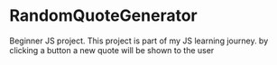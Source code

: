 # RandomQuoteGenerator
Beginner JS project. This project is part of my JS learning journey. by clicking a button a new quote will be shown to the user
